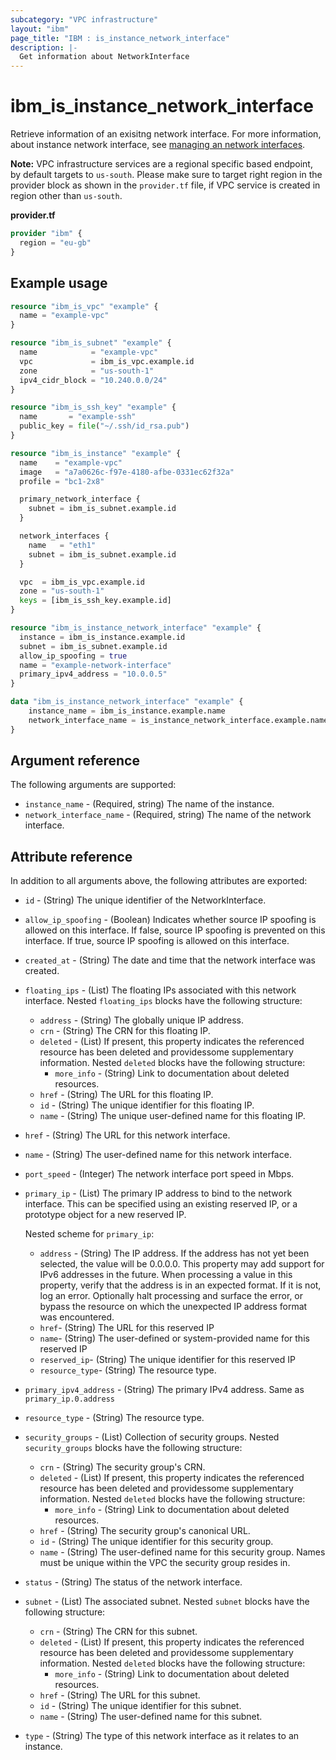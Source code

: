 ```yaml
---
subcategory: "VPC infrastructure"
layout: "ibm"
page_title: "IBM : is_instance_network_interface"
description: |-
  Get information about NetworkInterface
---
```


# ibm_is_instance_network_interface

Retrieve information of an exisitng network interface. For more information, about instance network interface, see [managing an network interfaces](https://cloud.ibm.com/docs/vpc?topic=vpc-using-instance-vnics).


**Note:** 
VPC infrastructure services are a regional specific based endpoint, by default targets to `us-south`. Please make sure to target right region in the provider block as shown in the `provider.tf` file, if VPC service is created in region other than `us-south`.

**provider.tf**

```terraform
provider "ibm" {
  region = "eu-gb"
}
```

## Example usage

```terraform
resource "ibm_is_vpc" "example" {
  name = "example-vpc"
}

resource "ibm_is_subnet" "example" {
  name            = "example-vpc"
  vpc             = ibm_is_vpc.example.id
  zone            = "us-south-1"
  ipv4_cidr_block = "10.240.0.0/24"
}

resource "ibm_is_ssh_key" "example" {
  name       = "example-ssh"
  public_key = file("~/.ssh/id_rsa.pub")
}

resource "ibm_is_instance" "example" {
  name    = "example-vpc"
  image   = "a7a0626c-f97e-4180-afbe-0331ec62f32a"
  profile = "bc1-2x8"

  primary_network_interface {
    subnet = ibm_is_subnet.example.id
  }

  network_interfaces {
    name   = "eth1"
    subnet = ibm_is_subnet.example.id
  }

  vpc  = ibm_is_vpc.example.id
  zone = "us-south-1"
  keys = [ibm_is_ssh_key.example.id]
}

resource "ibm_is_instance_network_interface" "example" {
  instance = ibm_is_instance.example.id
  subnet = ibm_is_subnet.example.id
  allow_ip_spoofing = true
  name = "example-network-interface"
  primary_ipv4_address = "10.0.0.5"
}

data "ibm_is_instance_network_interface" "example" {
	instance_name = ibm_is_instance.example.name
	network_interface_name = is_instance_network_interface.example.name
}
```

## Argument reference

The following arguments are supported:

- `instance_name` - (Required, string) The name of the instance.
- `network_interface_name` - (Required, string) The name of the network interface.

## Attribute reference

In addition to all arguments above, the following attributes are exported:

- `id` - (String) The unique identifier of the NetworkInterface.
- `allow_ip_spoofing` - (Boolean) Indicates whether source IP spoofing is allowed on this interface. If false, source IP spoofing is prevented on this interface. If true, source IP spoofing is allowed on this interface.

- `created_at` - (String) The date and time that the network interface was created.

- `floating_ips` - (List) The floating IPs associated with this network interface. Nested `floating_ips` blocks have the following structure:
	- `address` - (String) The globally unique IP address.
	- `crn` - (String) The CRN for this floating IP.
	- `deleted` - (List) If present, this property indicates the referenced resource has been deleted and providessome supplementary information. Nested `deleted` blocks have the following structure:
		- `more_info` - (String) Link to documentation about deleted resources.
	- `href` - (String) The URL for this floating IP.
	- `id` - (String) The unique identifier for this floating IP.
	- `name` - (String) The unique user-defined name for this floating IP.

- `href` - (String) The URL for this network interface.

- `name` - (String) The user-defined name for this network interface.

- `port_speed` - (Integer) The network interface port speed in Mbps.

- `primary_ip` - (List) The primary IP address to bind to the network interface. This can be specified using an existing reserved IP, or a prototype object for a new reserved IP.

    Nested scheme for `primary_ip`:
    - `address` - (String) The IP address. If the address has not yet been selected, the value will be 0.0.0.0. This property may add support for IPv6 addresses in the future. When processing a value in this property, verify that the address is in an expected format. If it is not, log an error. Optionally halt processing and surface the error, or bypass the resource on which the unexpected IP address format was encountered.
    - `href`- (String) The URL for this reserved IP
    - `name`- (String) The user-defined or system-provided name for this reserved IP
    - `reserved_ip`- (String) The unique identifier for this reserved IP
    - `resource_type`- (String) The resource type.
    
- `primary_ipv4_address` - (String) The primary IPv4 address. Same as `primary_ip.0.address`

- `resource_type` - (String) The resource type.

- `security_groups` - (List) Collection of security groups. Nested `security_groups` blocks have the following structure:
	- `crn` - (String) The security group's CRN.
	- `deleted` - (List) If present, this property indicates the referenced resource has been deleted and providessome supplementary information. Nested `deleted` blocks have the following structure:
		- `more_info` - (String) Link to documentation about deleted resources.
	- `href` - (String) The security group's canonical URL.
	- `id` - (String) The unique identifier for this security group.
	- `name` - (String) The user-defined name for this security group. Names must be unique within the VPC the security group resides in.

- `status` - (String) The status of the network interface.

- `subnet` - (List) The associated subnet. Nested `subnet` blocks have the following structure:
	- `crn` - (String) The CRN for this subnet.
	- `deleted` - (List) If present, this property indicates the referenced resource has been deleted and providessome supplementary information. Nested `deleted` blocks have the following structure:
		- `more_info` - (String) Link to documentation about deleted resources.
	- `href` - (String) The URL for this subnet.
	- `id` - (String) The unique identifier for this subnet.
	- `name` - (String) The user-defined name for this subnet.

- `type` - (String) The type of this network interface as it relates to an instance.

